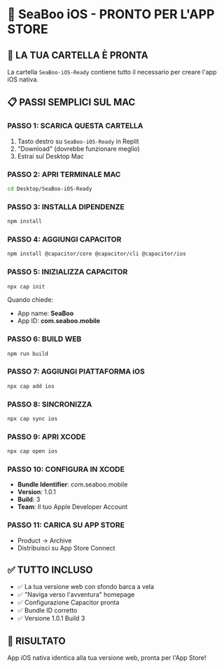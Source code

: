# 📱 SeaBoo iOS - PRONTO PER L'APP STORE

## 🎯 LA TUA CARTELLA È PRONTA
La cartella `SeaBoo-iOS-Ready` contiene tutto il necessario per creare l'app iOS nativa.

## 📋 PASSI SEMPLICI SUL MAC

### PASSO 1: SCARICA QUESTA CARTELLA
1. Tasto destro su `SeaBoo-iOS-Ready` in Replit
2. "Download" (dovrebbe funzionare meglio)
3. Estrai sul Desktop Mac

### PASSO 2: APRI TERMINALE MAC
```bash
cd Desktop/SeaBoo-iOS-Ready
```

### PASSO 3: INSTALLA DIPENDENZE
```bash
npm install
```

### PASSO 4: AGGIUNGI CAPACITOR
```bash
npm install @capacitor/core @capacitor/cli @capacitor/ios
```

### PASSO 5: INIZIALIZZA CAPACITOR  
```bash
npx cap init
```
Quando chiede:
- App name: **SeaBoo**
- App ID: **com.seaboo.mobile**

### PASSO 6: BUILD WEB
```bash
npm run build
```

### PASSO 7: AGGIUNGI PIATTAFORMA iOS
```bash
npx cap add ios
```

### PASSO 8: SINCRONIZZA
```bash
npx cap sync ios
```

### PASSO 9: APRI XCODE
```bash
npx cap open ios
```

### PASSO 10: CONFIGURA IN XCODE
- **Bundle Identifier**: com.seaboo.mobile
- **Version**: 1.0.1
- **Build**: 3  
- **Team**: Il tuo Apple Developer Account

### PASSO 11: CARICA SU APP STORE
- Product → Archive
- Distribuisci su App Store Connect

## ✅ TUTTO INCLUSO
- ✅ La tua versione web con sfondo barca a vela
- ✅ "Naviga verso l'avventura" homepage  
- ✅ Configurazione Capacitor pronta
- ✅ Bundle ID corretto
- ✅ Versione 1.0.1 Build 3

## 🚀 RISULTATO
App iOS nativa identica alla tua versione web, pronta per l'App Store!